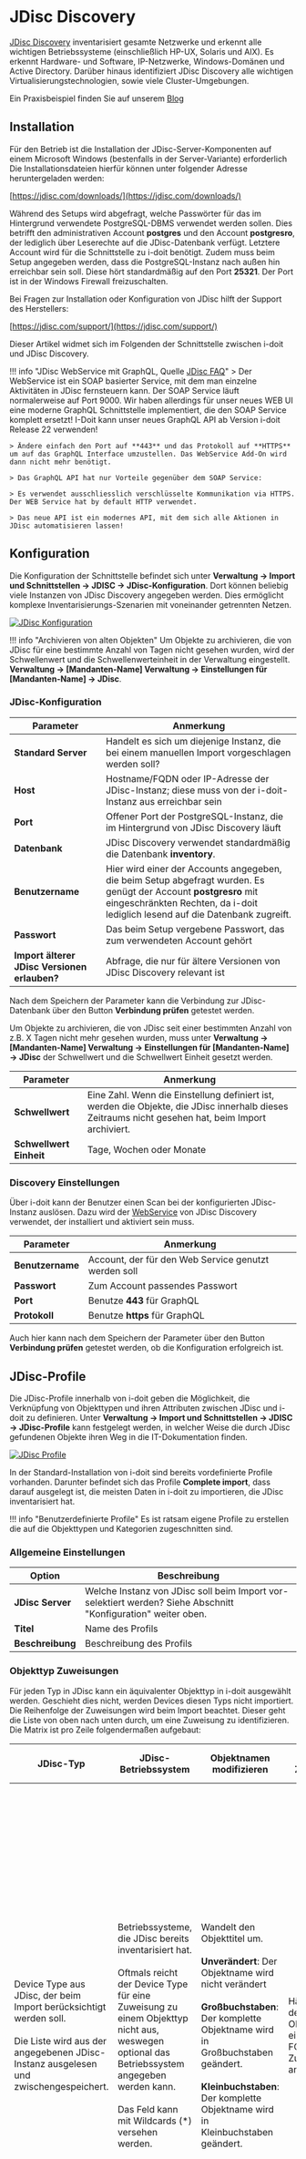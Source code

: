 # JDisc Discovery

[JDisc Discovery](http://www.jdisc.com/de/) inventarisiert gesamte Netzwerke und erkennt alle wichtigen Betriebssysteme (einschließlich HP-UX, Solaris und AIX). Es erkennt Hardware- und Software, IP-Netzwerke, Windows-Domänen und Active Directory. Darüber hinaus identifiziert JDisc Discovery alle wichtigen Virtualisierungstechnologien, sowie viele Cluster-Umgebungen.

Ein Praxisbeispiel finden Sie auf unserem [Blog](https://www.i-doit.com/blog/it-service-management-mit-dem-discovery-tool-jdisc-und-i-doit/)

## Installation

Für den Betrieb ist die Installation der JDisc-Server-Komponenten auf einem Microsoft Windows (bestenfalls in der Server-Variante) erforderlich Die Installationsdateien hierfür können unter folgender Adresse heruntergeladen werden:

[https://jdisc.com/downloads/](https://jdisc.com/downloads/)

Während des Setups wird abgefragt, welche Passwörter für das im Hintergrund verwendete PostgreSQL-DBMS verwendet werden sollen. Dies betrifft den administrativen Account **postgres** und den Account **postgresro**, der lediglich über Leserechte auf die JDisc-Datenbank verfügt. Letztere Account wird für die Schnittstelle zu i-doit benötigt. Zudem muss beim Setup angegeben werden, dass die PostgreSQL-Instanz nach außen hin erreichbar sein soll. Diese hört standardmäßig auf den Port **25321**. Der Port ist in der Windows Firewall freizuschalten.

Bei Fragen zur Installation oder Konfiguration von JDisc hilft der Support des Herstellers:

[https://jdisc.com/support/](https://jdisc.com/support/)

Dieser Artikel widmet sich im Folgenden der Schnittstelle zwischen i-doit und JDisc Discovery.

!!! info "JDisc WebService  mit GraphQL, Quelle [JDisc FAQ](https://jdisc.com/support/faq/)"
    > Der WebService ist ein SOAP basierter Service, mit dem man einzelne Aktivitäten in JDisc fernsteuern kann. Der SOAP Service läuft normalerweise auf Port 9000. Wir haben allerdings für unser neues WEB UI eine moderne GraphQL Schnittstelle implementiert, die den SOAP Service komplett ersetzt! I-Doit kann unser neues GraphQL API ab Version i-doit Release 22 verwenden!

    > Ändere einfach den Port auf **443** und das Protokoll auf **HTTPS** um auf das GraphQL Interface umzustellen. Das WebService Add-On wird dann nicht mehr benötigt.

    > Das GraphQL API hat nur Vorteile gegenüber dem SOAP Service:

    > Es verwendet ausschliesslich verschlüsselte Kommunikation via HTTPS. Der WEB Service hat by default HTTP verwendet.

    > Das neue API ist ein modernes API, mit dem sich alle Aktionen in JDisc automatisieren lassen!

## Konfiguration

Die Konfiguration der Schnittstelle befindet sich unter **Verwaltung → Import und Schnittstellen → JDISC → JDisc-Konfiguration**. Dort können beliebig viele Instanzen von JDisc Discovery angegeben werden. Dies ermöglicht komplexe Inventarisierungs-Szenarien mit voneinander getrennten Netzen.

[![JDisc Konfiguration](../assets/images/de/daten-konsolidieren/jdisc/1-jdisc.png)](../assets/images/de/daten-konsolidieren/jdisc/1-jdisc.png)

!!! info "Archivieren von alten Objekten"
    Um Objekte zu archivieren, die von JDisc für eine bestimmte Anzahl von Tagen nicht gesehen wurden, wird der Schwellenwert und die Schwellenwerteinheit in der Verwaltung eingestellt. **Verwaltung → [Mandanten-Name] Verwaltung → Einstellungen für [Mandanten-Name] → JDisc**.

### JDisc-Konfiguration

| Parameter                                    | Anmerkung                                                                                                                                                                                         |
| -------------------------------------------- | ------------------------------------------------------------------------------------------------------------------------------------------------------------------------------------------------- |
| **Standard Server**                          | Handelt es sich um diejenige Instanz, die bei einem manuellen Import vorgeschlagen werden soll?                                                                                                   |
| **Host**                                     | Hostname/FQDN oder IP-Adresse der JDisc-Instanz; diese muss von der i-doit-Instanz aus erreichbar sein                                                                                            |
| **Port**                                     | Offener Port der PostgreSQL-Instanz, die im Hintergrund von JDisc Discovery läuft                                                                                                                 |
| **Datenbank**                                | JDisc Discovery verwendet standardmäßig die Datenbank **inventory**.                                                                                                                              |
| **Benutzername**                             | Hier wird einer der Accounts angegeben, die beim Setup abgefragt wurden. Es genügt der Account **postgresro** mit eingeschränkten Rechten, da i-doit lediglich lesend auf die Datenbank zugreift. |
| **Passwort**                                 | Das beim Setup vergebene Passwort, das zum verwendeten Account gehört                                                                                                                             |
| **Import älterer JDisc Versionen erlauben?** | Abfrage, die nur für ältere Versionen von JDisc Discovery relevant ist                                                                                                                            |

Nach dem Speichern der Parameter kann die Verbindung zur JDisc-Datenbank über den Button **Verbindung prüfen** getestet werden.

Um Objekte zu archivieren, die von JDisc seit einer bestimmten Anzahl von z.B. X Tagen nicht mehr gesehen wurden, muss unter **Verwaltung → [Mandanten-Name] Verwaltung → Einstellungen für [Mandanten-Name] → JDisc** der Schwellwert und die Schwellwert Einheit gesetzt werden.

| Parameter               | Anmerkung                                                                                                                                          |
| ----------------------- | -------------------------------------------------------------------------------------------------------------------------------------------------- |
| **Schwellwert**         | Eine Zahl. Wenn die Einstellung definiert ist, werden die Objekte, die JDisc innerhalb dieses Zeitraums nicht gesehen hat, beim Import archiviert. |
| **Schwellwert Einheit** | Tage, Wochen oder Monate                                                                                                                           |

### Discovery Einstellungen

Über i-doit kann der Benutzer einen Scan bei der konfigurierten JDisc-Instanz auslösen. Dazu wird der [WebService](#installation) von JDisc Discovery verwendet, der installiert und aktiviert sein muss.

| Parameter        | Anmerkung                                            |
| ---------------- | ---------------------------------------------------- |
| **Benutzername** | Account, der für den Web Service genutzt werden soll |
| **Passwort**     | Zum Account passendes Passwort                       |
| **Port**         | Benutze **443** für GraphQL                          |
| **Protokoll**    | Benutze **https** für GraphQL                        |

Auch hier kann nach dem Speichern der Parameter über den Button **Verbindung prüfen** getestet werden, ob die Konfiguration erfolgreich ist.

## JDisc-Profile

Die JDisc-Profile innerhalb von i-doit geben die Möglichkeit, die Verknüpfung von Objekttypen und ihren Attributen zwischen JDisc und i-doit zu definieren. Unter **Verwaltung → Import und Schnittstellen → JDISC → JDisc-Profile** kann festgelegt werden, in welcher Weise die durch JDisc gefundenen Objekte ihren Weg in die IT-Dokumentation finden.

[![JDisc Profile](../assets/images/de/daten-konsolidieren/jdisc/2-jdisc.png)](../assets/images/de/daten-konsolidieren/jdisc/2-jdisc.png)

In der Standard-Installation von i-doit sind bereits vordefinierte Profile vorhanden. Darunter befindet sich das Profile **Complete import**, dass darauf ausgelegt ist, die meisten Daten in i-doit zu importieren, die JDisc inventarisiert hat.

!!! info "Benutzerdefinierte Profile"
    Es ist ratsam eigene Profile zu erstellen die auf die Objekttypen und Kategorien zugeschnitten sind.

### Allgemeine Einstellungen

| Option           | Beschreibung                                                                                                  |
| ---------------- | ------------------------------------------------------------------------------------------------------------- |
| **JDisc Server** | Welche Instanz von JDisc soll beim Import vor-selektiert werden? Siehe Abschnitt "Konfiguration" weiter oben. |
| **Titel**        | Name des Profils                                                                                              |
| **Beschreibung** | Beschreibung des Profils                                                                                      |

### Objekttyp Zuweisungen

Für jeden Typ in JDisc kann ein äquivalenter Objekttyp in i-doit ausgewählt werden. Geschieht dies nicht, werden Devices diesen Typs nicht importiert. Die Reihenfolge der Zuweisungen wird beim Import beachtet. Dieser geht die Liste von oben nach unten durch, um eine Zuweisung zu identifizieren. Die Matrix ist pro Zeile folgendermaßen aufgebaut:

| JDisc-Typ                                                                                                                                                      | JDisc-Betriebssystem                                                                                                                                                                                                                                              | Objektnamen modifizieren                                                                                                                                                                                                                                            | FQDN Zusatz                                    | Port Filter                                                                                                                                                                                                                                                                                                                                                                                                                                                                                                                                                                                                                                                                          | Import Matching Profil                                                                                                                                                                                          | Objekttyp                                                                                                                             | Standort                                                                                                                                                        | Aktionen                                                             |
| -------------------------------------------------------------------------------------------------------------------------------------------------------------- | ----------------------------------------------------------------------------------------------------------------------------------------------------------------------------------------------------------------------------------------------------------------- | ------------------------------------------------------------------------------------------------------------------------------------------------------------------------------------------------------------------------------------------------------------------- | ---------------------------------------------- | ------------------------------------------------------------------------------------------------------------------------------------------------------------------------------------------------------------------------------------------------------------------------------------------------------------------------------------------------------------------------------------------------------------------------------------------------------------------------------------------------------------------------------------------------------------------------------------------------------------------------------------------------------------------------------------ | --------------------------------------------------------------------------------------------------------------------------------------------------------------------------------------------------------------- | ------------------------------------------------------------------------------------------------------------------------------------- | --------------------------------------------------------------------------------------------------------------------------------------------------------------- | -------------------------------------------------------------------- |
| Device Type aus JDisc, der beim Import berücksichtigt werden soll.<br><br>Die Liste wird aus der angegebenen JDisc-Instanz ausgelesen und zwischengespeichert. | Betriebssysteme, die JDisc bereits inventarisiert hat.<br><br>Oftmals reicht der Device Type für eine Zuweisung zu einem Objekttyp nicht aus, weswegen optional das Betriebssystem angegeben werden kann.<br><br>Das Feld kann mit Wildcards (*) versehen werden. | Wandelt den Objekttitel um.<br><br>**Unverändert**: Der Objektname wird nicht verändert<br><br>**Großbuchstaben**: Der komplette Objektname wird in Großbuchstaben geändert.<br><br>**Kleinbuchstaben**: Der komplette Objektname wird in Kleinbuchstaben geändert. | Hängt an den Objekttitel einen FQDN Zusatz an. | Welche Netzwerk-Ports sollen importiert werden?<br><br>**Normaler Import**: Alle physikalischen und logischen Ports werden importiert.<br><br>**Kein Import**: Im Textfeld können Port-Namen angegeben werden, die ignoriert werden sollen.<br>Das Feld kann mit Wildcards (*) genutzt werden. (Beispiel: Port-Name: Loopback → Ports mit dem Namen Loopback werden nicht importiert)<br><br>**Logischer Port**/**Physikalischer Port**/**FC-Port**: Es werden nur die Ports importiert, deren Name im Textfeld zu finden ist.<br><br>Die Kriterien können miteinander kombiniert werden, sodass nur bestimmte physikalische und nur bestimmte logische Ports berücksichtigt werden. | [Welche Strategie soll erfolgen](objekt-identifizieren-bei-importen.md), um bereits in i-doit dokumentierte Objekte durch einen Import zu aktualisieren? | Diesem Objekttyp werden importierte Devices zugeordnet.<br><br>Wird kein Objekttyp ausgewählt, werden Devices diesen Types ignoriert. | Beim Import werden Objekte, die den hier genannten Kriterien entsprechen, einem bestimmten Standort zugeordnet. Dies geschieht über die Kategorie **Standort**. | Neue Zuweisung hinzufügen, eine bestehende duplizieren oder löschen. |

### Zusätzliche Optionen

| Option                                                                      | Beschreibung                                                                                                                                                                                                                                                                                                                                                                                                                                                                                                                                                                                                             |
| --------------------------------------------------------------------------- | ------------------------------------------------------------------------------------------------------------------------------------------------------------------------------------------------------------------------------------------------------------------------------------------------------------------------------------------------------------------------------------------------------------------------------------------------------------------------------------------------------------------------------------------------------------------------------------------------------------------------ |
| **Kategorien auswählen**                                                    | Welche [Kategorien](../grundlagen/struktur-it-dokumentation.md) sollen beim Import befüllt werden? Es werden nur Kategorien gelistet, die der Import behandeln kann.                                                                                                                                                                                                                                                                                                                                                                                                                                                     |
| **Netzwerk Interfaces importieren als**                                     | Inventarisierte Netzwerk-Schnittstellen können in unterschiedlichen Kategorien abgebildet werden.                                                                                                                                                                                                                                                                                                                                                                                                                                                                                                                        |
| **Software beim Import berücksichtigen**                                    | Soll inventarisierte Software als Objekttyp **Anwendungen** importiert werden?                                                                                                                                                                                                                                                                                                                                                                                                                                                                                                                                           |
| **Softwarelizenzen beim Import berücksichtigen**                            | Sollen inventarisierte Softwarelizenzen als Objekttyp **Lizenzen** importiert werden?                                                                                                                                                                                                                                                                                                                                                                                                                                                                                                                                    |
| **Systemdienste importieren**                                               | Sollen inventarisierte Systemdienste als Objekttyp **Systemdienst** importiert werden?                                                                                                                                                                                                                                                                                                                                                                                                                                                                                                                                   |
| **Cloud Subscriptionen importieren**                                        | Sollen Daten aus der JDisc Kategorie Cloud importiert werden?<br>Wird in die Kategorie **Zugewiesene Abonnente** importiert. Die Rückwärtige Kategorie **Zugewiesene Benutzer** ist bei Objekten vom Typ Lizenzen zu finden.                                                                                                                                                                                                                                                                                                                                                                                             |
| **Unbekannte Cloud Benutzer importieren**                                   | Wird nur angewendet wenn die Option "Cloud Subscriptionen importieren" aktiv ist.                                                                                                                                                                                                                                                                                                                                                                                                                                                                                                                                        |
| **Verbindungs Endpunkte importieren**                                       | Die Verbindungen werden nicht in die Verkabelung Kategorie, sondern in die Kategorie "Verbindungs Endpunkte" importiert. Das ermöglicht zwischen der manuellen Verkabelung und der automatischen Verkabelung durch JDisc zu unterscheiden.                                                                                                                                                                                                                                                                                                                                                                               |
| **Einfache Datenbank Modellierung verwenden?**                              | Soll die neue oder die alte [Datenbanklogik](../anwendungsfaelle/dokumentation-von-datenbanken.md) verwendet werden?                                                                                                                                                                                                                                                                                                                                                                                                                                                                                                     |
| **Layer-3-Netze beim Import berücksichtigen**                               | Sollen inventarisierte IP-Netze als Objekttyp **Layer-3-Netze** importiert werden? Ist diese Option gesetzt, wird die **Layer-3-Filter** dargestellt.                                                                                                                                                                                                                                                                                                                                                                                                                                                                    |
| **Layer-3-Filter**                                                          | Geben Sie den Bereich in den folgenden Formaten an: 127.0.0.1-127.0.10.255 oder 10.40.55.0/24 oder 10.40.55.7. Eine Regel pro Zeile.                                                                                                                                                                                                                                                                                                                                                                                                                                                                                     |
| **IP Adressentypen beibehalten**                                            | Sollen **IPv4 Adressen**, **IPv6 Adressen**, **Loopback Adressen**, **Virtuelle Adressen** importiert werden?                                                                                                                                                                                                                                                                                                                                                                                                                                                                                                            |
| **Importtyp für DHCP IP Adressen**                                          | Sollen per DHCP zugewiesen Adressen überschrieben werden?                                                                                                                                                                                                                                                                                                                                                                                                                                                                                                                                                                |
| **VLans beim Import berücksichtigen**                                       | Sollen inventarisierte VLANs als Objekttyp **Layer-2-Netze** importiert werden?                                                                                                                                                                                                                                                                                                                                                                                                                                                                                                                                          |
| **Cluster beim Import berücksichtigen**                                     | Sollen (Virtualisierungs-)Umgebungen als Objekttyp **Cluster** importiert werden?                                                                                                                                                                                                                                                                                                                                                                                                                                                                                                                                        |
| **Blade/Chassis Verbindungen beim Import berücksichtigen**                  | Sollen Objekte vom Typ **Blade Server** zu Objekten vom Typ **Blade Chassis** beim Import hinzugefügt werden?                                                                                                                                                                                                                                                                                                                                                                                                                                                                                                            |
| **Objekttyp der zugewiesenen Module innerhalb eines Blade/Chassis Gerätes** | Ist ein Blade oder Switch Chassis inventarisiert worden, können die eingesteckten Module einem bestimmten Objekttyp beim Import zugeordnet werden.                                                                                                                                                                                                                                                                                                                                                                                                                                                                       |
| **Objekttyp der zugewiesenen Module aktualisieren**                         | Sollen die Objekttypen der zugewiesenen Module eines Blade/Chassis Gerätes aktualisiert werden?                                                                                                                                                                                                                                                                                                                                                                                                                                                                                                                          |
| **Custom attributes importieren**                                           | Wenn in JDisc Discovery benutzerdefinierte Attribute (**Custom Attributes**) gepflegt werden, können diese in i-doit importiert werden. Diese werden nach dem Import in der Kategorie **JDisc Custom Attributes** angezeigt.                                                                                                                                                                                                                                                                                                                                                                                             |
| **Standard Templates aus Objekttypen berücksichtigen (nur bei Neuanlage)**  | Wird ein neues Objekt erstellt, kann automatisch ein [Template](../effizientes-dokumentieren/templates.md) berücksichtigt werden. Die Auswahl des Templates findet in der Objekttyp-Konfiguration statt.                                                                                                                                                                                                                                                                                                                                                                                                                 |
| **CMDB-Status der Objekte ändern auf**                                      | Bereits vorhandene Objekte können beim Aktualisieren einen bestimmten **[CMDB-Status](../grundlagen/lebens-und-dokumentationszyklus.md)** erhalten. Soll der **CMDB-Status** nicht geändert werden, ist in der Auswahl **CMDB-Status beibehalten** zu wählen.                                                                                                                                                                                                                                                                                                                                                            |
| **Software Filter**                                                         | Entweder kann eine White- oder eine Blacklist an Software-Applikationen angegeben werden, welche importiert werden sollen (Whitelist) oder eben nicht (Blacklist). Es können Wildcards (\*) angegeben werden. Die Liste von Titeln wird durch Kommas separiert.                                                                                                                                                                                                                                                                                                                                                          |
| **Filter als regexp gebrauchen**                                            | Den Software Filter mit Strings oder mit Regulären Ausdrücken verwenden? Da das regex direkt an die JDisc Datenbank weitergeleitet wird, sollten die passenden regex parameter verwendet werden.<br>Diese sind z.B. unter [h](https://www.postgresql.org/docs/9.3/functions-matching.html)[ttps://www.postgresql.org/docs/9.3/functions-matching.html](https://www.postgresql.org/docs/9.3/functions-matching.html) zu finden.<br><br>Hinweis eines Anwenders:<br><br>\s kann nicht verwendet werden. Hier wird mit Leerzeichen gearbeitet.<br>\d kann nicht verwendet werden. Hier muss mit [a-zA-Z] gearbeitet werden. |
| **Benutze OS-Familie (falls verfügbar) anstatt OS-Version als Objekttitel** | Für den Softwareimport anstatt der Softwareversion die Softwarefamilie als Objekttitel verwenden. Z.B. anstatt "Windows Server 2008 Standard" nur "Windows" mit "Server 2008 Standard" als Variante.                                                                                                                                                                                                                                                                                                                                                                                                                     |
| **Objekttyp aktualisieren**                                                 | Ist das Device bereits als Objekt in i-doit vorhanden, kann hierüber bestimmt werden, ob der Objekttyp anhand der Zuweisung (siehe oben) aktualisiert werden soll oder nicht.                                                                                                                                                                                                                                                                                                                                                                                                                                            |
| **Objekt-Titel aktualisieren**                                              | Soll der Objekttitel durch den Import aktualisiert werden?                                                                                                                                                                                                                                                                                                                                                                                                                                                                                                                                                               |
| **Hostnamen als Objekt Titel verwenden anstelle des FQDNs?**                | Sofern Geräte ein FQDN besitzen werden diese bis zum Hostnamen aufgelöst.                                                                                                                                                                                                                                                                                                                                                                                                                                                                                                                                                |
| **Standort des übergeordneten Objekts vererben**                            | Geräte die physikalisch an einem anderen Gerät verbunden sind erhalten automatisch den Standort des verbundenen Gerätes.                                                                                                                                                                                                                                                                                                                                                                                                                                                                                                 |

Kategorien die für JDisc erstellt wurden sind:

-   [Custom Identifier](../grundlagen/kategorien-und-attribute.md)
-   [JDisc Custom Attributes](../grundlagen/kategorien-und-attribute.md)
-   [JDisc Discovery](../grundlagen/kategorien-und-attribute.md)
-   [JDisc Geräte Informationen](../grundlagen/kategorien-und-attribute.md)
-   [Netzwerk → Verbindungs Endpunkte](../grundlagen/kategorien-und-attribute.md)
-   [Subscriptions](../grundlagen/kategorien-und-attribute.md)
-   [Support Entitlements](../grundlagen/kategorien-und-attribute.md)
-   [Zugewiesene Abonnente](../grundlagen/kategorien-und-attribute.md)

### Custom identifier

!!! attention "Matching Regel"
    Die `deviceid` aus JDisc wird immer für die Identifizierung von Objekten verwendet.

JDisc `deviceid` soll bei Anlage des Objekts in der **Custom identifier** Kategorie mit type JDisc zugeordnet werden. Hierher sollen die Objekte im nach hinein dann auch identifiziert werden.
Wenn keine Daten vorhanden sind wird auf das Objekt-Matching Profil zurück gegriffen.

## Import von Daten über die Web GUI

Der Import von Inhalten aus JDisc erfolgt über **Extras → CMDB → Import → JDisc**.

[![JDisc Import GUI](../assets/images/de/daten-konsolidieren/jdisc/3-jdisc.png)](../assets/images/de/daten-konsolidieren/jdisc/3-jdisc.png)

Vor dem Ausführen des Imports müssen die Import-Parameter festlegt sein.<br>
Da es möglich ist, dass mehr als ein JDisc-Server eingesetzt wird, muss im ersten Schritt der JDisc-Server ausgewählt werden. Das Profil, welches zuvor definiert wurde, kann ebenfalls gewählt werden um die importierten Inhalte und deren Handhabung zu beeinflussen. Zusätzlich kann der Modus des Imports angegeben werden. Der Import-Modus **Erstellen** wird alle gefundenen Objekte erstellen, ohne zu prüfen, ob diese bereits existieren. Der Import-Modus **Aktualisieren** wird nur Objekte erstellen, die im i-doit-Datenbestand nicht gefunden werden. Kategorien von bereits existierenden Objekten werden (wenn nötig) um neue Daten ergänzt. Der Import-Modus **Überschreiben** verhält sich im Prinzip wie der Modus **Aktualisieren** mit dem Unterschied, dass Listen-Kategorien erst geleert und dann neu angelegt werden.

| **Import Modus**                       | **Beschreibung**                                                                                                                                                                                       |
| -------------------------------------- | ------------------------------------------------------------------------------------------------------------------------------------------------------------------------------------------------------ |
| **Aktualisieren**                      | Der Import-Modus **"Aktualisieren"** wird nur Objekte erstellen, die in i-doit nicht gefunden werden konnten. Kategorien von bereits existierenden Objekten werden (wenn nötig) um neue Daten ergänzt. |
| **Aktualisieren (Neu inventarisiert)** | Mit dem Zusatz **"(Neu inventarisiert)"** werden feste idoit-zu-jdisc-device Verknüpfungen verworfen und die Objektzugehörigkeiten neu errechnet.                                                      |
| **Aktualisieren (Bestehende)**         | Mit dem Zusatz **"(Bestehende)"** werden nur vorhandene Objekte aktualisiert. Es werden keine neuen Objekte erstellt.                                                                                  |
| **Erstellen**                          | Der Import-Modus **"Erstellen"** wird alle gefundenen Objekte erstellen, ohne zu prüfen, ob diese bereits existieren.                                                                                  |
| **Erstelle nur neu gescannte Geräte**  | Der Modus **"Erstelle nur neu gescannte Geräte"** erstellt nur neu gescannte Objekte, existierende werden übersprungen.                                                                                |
| **Überschreiben**                      | Der Import-Modus **"Überschreiben"** verhält sich genauso wie der Modus "Aktualisieren" mit dem Unterschied, das Listen-Kategorien erst geleert und dann neu angelegt werden.                          |
| **Überschreiben (Neu inventarisiert)** | Mit dem Zusatz **"(Neu inventarisiert)"** werden feste idoit-zu-jdisc-device Verknüpfungen verworfen und die Objektzugehörigkeiten neu errechnet.                                                      |

In der Protokollierung kann der Umfang der geschriebenen Logs beeinflusst werden. Ein umfangreicheres Logging erhöht die Dauer des Imports.<br>
Wenn die Einstellungen vollständig vorgenommen wurden, kann der Import über **Importvorgang starten** angestoßen werden. Bitte beachte, dass die Dauer des Imports sowohl von der Größe der JDisc-Datenbank, als auch von der verwendeten Hardware abhängig ist.<br>
Wenn der Import abgeschlossen wurde, wird eine Zusammenfassung im Bereich **Ergebnis** angezeigt.<br>
Beim Import erzeugte Logs findest du im i-doit-Verzeichnis `log/`.

## Import über die Kategorie JDisc Discovery

Über die Kategorie JDisc Discovery können Sie einzelne Objekte aktualisieren.
Hier besteht die Möglichkeit, das Gerät über eine bestimmte Identifikation zu scannen (Hostadresse, FQDN und Seriennummer).

[![JDisc Profile](../assets/images/de/daten-konsolidieren/jdisc/6-jdisc.jpg)](../assets/images/de/daten-konsolidieren/jdisc/6-jdisc.jpg)

Die Kategorie können Sie über die Objekttyp Konfiguration des Objekttyps hinzufügen.

## Import über die i-doit Console

Der Import der Daten aus JDisc nach i-doit ist nicht nur manuell über die Oberfläche möglich. Er kann ebenfalls über die i-doit [Console](../automatisierung-und-integration/cli/console/index.md) ausgeführt und somit **automatisiert** werden. Wie der entsprechende Aufruf erzeugt wird, finden Sie im [zugehörigen Artikel](../automatisierung-und-integration/cli/console/optionen-und-parameter-der-console.md#import-jdisc) mit einem Beispiel für die Option **import-jdisc**.

Für den Import lässt sich die ID des gewünschten Profils angeben. Die ID ist in der Liste der Profile zu finden:

[![JDisc Profile](../assets/images/de/daten-konsolidieren/jdisc/4-jdisc.png)](../assets/images/de/daten-konsolidieren/jdisc/4-jdisc.png)

Ebenfalls kann die ID des zu verwendenden JDisc Servers angegeben werden. Diese ist in der Konfiguration zu finden:

[![JDisc Konfiguration](../assets/images/de/daten-konsolidieren/jdisc/5-jdisc.png)](../assets/images/de/daten-konsolidieren/jdisc/5-jdisc.png)

Eine jdisc.ini könnte so aussehen mehr Informationen zu .ini Dateien sind [hier](../automatisierung-und-integration/cli/console/verwendung-von-konfigurationsdateien-fuer-console-commands.md) zu finden.

```ini
[commandArguments]
[commandOptions]
user=admin
password=admin
tenantId=6
profile=1
group=
mode=1
server=2
overwriteHost
detailedLogging=3
regenerateSearchIndex
[additional]
```

Aufruf aus dem i-doit Verzeichnis:

```shell
sudo -u www-data php console.php import-jdisc -c jdisc.ini
```

### JDisc-Verfügbarkeit Report

Unter **Report Manager -> Views** ist ein Report mit dem Namen **JDisc-Verfügbarkeit** zu finden, der i-doit Objekte mit JDisc objekten vergleicht.
